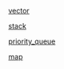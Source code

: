 [vector](note://WEB08c6c6bbeb2d9047755a60e1c04c8f78)

[stack](note://WEBeabf46ca801fe448afb1bd64ab8d00dd)

[priority_queue](note://WEB9dce069e254cbaf8e19fae060f7add2b)

[map](note://WEB4984dd4c2839c8b93dfb6d8685e5bff1)